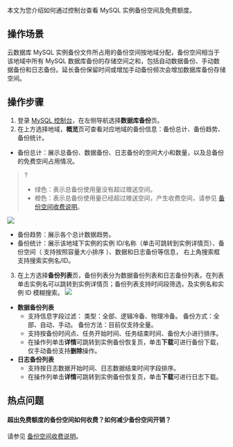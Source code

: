 
本文为您介绍如何通过控制台查看 MySQL 实例备份空间及免费额度。

## 操作场景
云数据库 MySQL 实例备份文件所占用的备份空间按地域分配，备份空间相当于该地域中所有 MySQL 数据库备份的存储空间之和，包括自动数据备份、手动数据备份和日志备份。延长备份保留时间或增加手动备份频次会增加数据库备份存储空间。

## 操作步骤
1. 登录 [MySQL 控制台](https://console.cloud.tencent.com/cdb)，在左侧导航选择**数据库备份**页。
2. 在上方选择地域，**概览**页可查看对应地域的备份信息：备份总计、备份趋势、备份统计。
 - 备份总计：展示总备份、数据备份、日志备份的空间大小和数量，以及总备份的免费空间占用情况。 
>?
>- 绿色：表示总备份使用量没有超过赠送空间。
>- 橙色：表示总备份使用量已经超过赠送空间，产生收费空间，请参见 [备份空间收费说明](https://cloud.tencent.com/document/product/236/36263)。
>
![](https://main.qcloudimg.com/raw/b3b5111e0881fd708a0f9b7cdb827aec.png)
 - 备份趋势：展示各个总计数据趋势。
 - 备份统计：展示该地域下实例的实例 ID/名称（单击可跳转到实例详情页）、备份空间（ 支持按照容量大小排序 ）、数据和日志备份等信息， 右上角搜索框支持搜索实例名/ID。
3. 在上方选择**备份列表**页，备份列表分为数据备份列表和日志备份列表。在列表单击实例名可以跳转到实例详情页；备份列表支持时间段筛选，及实例名和实例 ID 模糊搜索。
![](https://main.qcloudimg.com/raw/d502883b8738a93cad6594daefe99f0a.png)
 - **数据备份列表**
    - 支持信息字段过滤：
类型：全部、逻辑冷备、物理冷备。
备份方式：全部、自动、手动。
备份方法：目前仅支持全量。
    - 支持按备份时间点、任务开始时间、任务结束时间、备份大小进行排序。
    - 在操作列单击**详情**可跳转到实例备份恢复页，单击**下载**可进行备份下载，仅手动备份支持**删除**操作。
 - **日志备份列表**
    - 支持按日志数据开始时间、日志数据结束时间字段排序。
    - 在操作列单击**详情**可跳转到实例备份恢复页，单击**下载**可进行日志下载。

## 热点问题
#### 超出免费额度的备份空间如何收费？如何减少备份空间开销？
请参见 [备份空间收费说明](https://cloud.tencent.com/document/product/236/36263)。
